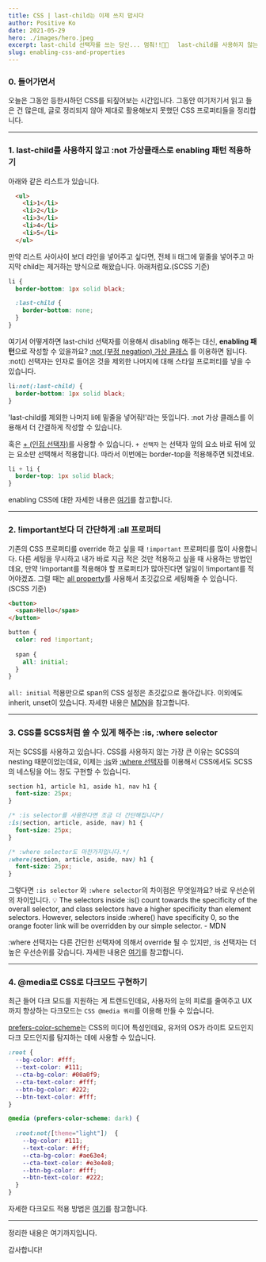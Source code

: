 ```yaml
---
title: CSS | last-child는 이제 쓰지 맙시다
author: Positive Ko
date: 2021-05-29
hero: ./images/hero.jpeg
excerpt: last-child 선택자를 쓰는 당신... 멈춰!!🖐🏻ﾠ last-child를 사용하지 않는 Enabling CSS 패턴을 비롯해, 잘 몰랐던 CSS 프로퍼티들을 정리합니다. 
slug: enabling-css-and-properties
---
```


### 0. 들어가면서

오늘은 그동안 등한시하던 CSS를 되짚어보는 시간입니다.
그동안 여기저기서 읽고 들은 건 많은데, 글로 정리되지 않아 제대로 활용해보지 못했던 CSS 프로퍼티들을 정리합니다. 


---

### 1. last-child를 사용하지 않고 :not 가상클래스로 enabling 패턴 적용하기

아래와 같은 리스트가 있습니다. 
```html
  <ul>
    <li>1</li>
    <li>2</li>
    <li>3</li>
    <li>4</li>
    <li>5</li>
  </ul>
```
만약 리스트 사이사이 보더 라인을 넣어주고 싶다면, 전체 li 태그에 밑줄을 넣어주고 마지막 child는 제거하는 방식으로 해왔습니다. 아래처럼요.(SCSS 기준)

```scss
li {
  border-bottom: 1px solid black;

  :last-child {
    border-bottom: none;
  }
}
```
여기서 어떻게하면 last-child 선택자를 이용해서 disabling 해주는 대신, **enabling 패턴**으로 작성할 수 있을까요? 
[:not (부정 negation) 가상 클래스](https://developer.mozilla.org/ko/docs/Web/CSS/:not) 를 이용하면 됩니다.
:not() 선택자는 인자로 들어온 것을 제외한 나머지에 대해 스타일 프로퍼티를 넣을 수 있습니다.

```scss
li:not(:last-child) {
  border-bottom: 1px solid black; 
}
```
'last-child를 제외한 나머지 li에 밑줄을 넣어줘!'라는 뜻입니다.
:not 가상 클래스를 이용해서 더 간결하게 작성할 수 있습니다.

혹은 [+ (인접 선택자)](https://developer.mozilla.org/ko/docs/Web/CSS/Adjacent_sibling_combinator)를 사용할 수 있습니다.
`+ 선택자` 는 선택자 앞의 요소 바로 뒤에 있는 요소만 선택해서 적용합니다.
따라서 이번에는 border-top을 적용해주면 되겠네요.

```scss
li + li {
  border-top: 1px solid black;
}
```

enabling CSS에 대한 자세한 내용은 [여기](https://www.silvestar.codes/articles/you-want-a-single-enabling-selector-not-the-one-that-disables-the-rule-of-the-previous-one/)를 참고합니다.


---

### 2. !important보다 더 간단하게 :all 프로퍼티
기존의 CSS 프로퍼티를 override 하고 싶을 때 `!important` 프로퍼티를 많이 사용합니다.
다른 세팅을 무시하고 내가 바로 지금 적은 것만 적용하고 싶을 때 사용하는 방법인데요,
만약 !important를 적용해야 할 프로퍼티가 많아진다면 일일이 !important를 적어야겠죠. 
그럴 때는 [all property](https://developer.mozilla.org/ko/docs/Web/CSS/all)를 사용해서 초깃값으로 세팅해줄 수 있습니다.
(SCSS 기준)

```html
<button>
  <span>Hello</span>
</button>
```

```scss
button {
  color: red !important;
  
  span {
    all: initial;
  }
}
```
`all: initial` 적용만으로 span의 CSS 설정은 초깃값으로 돌아갑니다.
이외에도 inherit, unset이 있습니다. 자세한 내용은 [MDN](https://developer.mozilla.org/ko/docs/Web/CSS/all)을 참고합니다.


---

### 3. CSS를 SCSS처럼 쓸 수 있게 해주는 :is, :where selector

저는 SCSS를 사용하고 있습니다. CSS를 사용하지 않는 가장 큰 이유는 SCSS의 nesting 때문이었는데요,
이제는 [:is](https://developer.mozilla.org/en-US/docs/Web/CSS/:is)와 [:where 선택자](https://developer.mozilla.org/en-US/docs/Web/CSS/:where)를 이용해서 CSS에서도 SCSS의 네스팅을 어느 정도 구현할 수 있습니다.

```css
section h1, article h1, aside h1, nav h1 {
  font-size: 25px;
}

/* :is selector를 사용한다면 조금 더 간단해집니다*/
:is(section, article, aside, nav) h1 {
  font-size: 25px;
}

/* :where selector도 마찬가지입니다.*/
:where(section, article, aside, nav) h1 {
  font-size: 25px;
}
```

그렇다면 `:is selector` 와 `:where selector`의 차이점은 무엇일까요?
바로 우선순위의 차이입니다.
<emphasizing>💡  The selectors inside :is() count towards the specificity of the overall selector, and class selectors have a higher specificity than element selectors. However, selectors inside :where() have specificity 0, so the orange footer link will be overridden by our simple selector. - MDN</emphasizing>

:where 선택자는 다른 간단한 선택자에 의해서 override 될 수 있지만, :is 선택자는 더 높은 우선순위를 갖습니다.
자세한 내용은 [여기](https://developer.mozilla.org/en-US/docs/Web/CSS/:where#examples)를 참고합니다.

---

### 4. @media로 CSS로 다크모드 구현하기 
최근 들어 다크 모드를 지원하는 게 트렌드인데요, 사용자의 눈의 피로를 줄여주고 UX까지 향상하는 다크모드는 `CSS @media 쿼리`를 이용해 만들 수 있습니다.

[prefers-color-scheme](https://developer.mozilla.org/ko/docs/Web/CSS/@media/prefers-color-scheme)는 CSS의 미디어 특성인데요, 유저의 OS가 라이트 모드인지 다크 모드인지를 탐지하는 데에 사용할 수 있습니다.


```css
:root {
  --bg-color: #fff;
  --text-color: #111;
  --cta-bg-color: #00a0f9;
  --cta-text-color: #fff;
  --btn-bg-color: #222;
  --btn-text-color: #fff;
}

@media (prefers-color-scheme: dark) {
  
  :root:not([theme="light"])  {
    --bg-color: #111;
    --text-color: #fff;
    --cta-bg-color: #ae63e4;
    --cta-text-color: #e3e4e8;
    --btn-bg-color: #fff;
    --btn-text-color: #222;
  }
}
```

자세한 다크모드 적용 방법은 [여기](https://www.youtube.com/watch?v=Jnn88lzJjWs&t=2s)를 참고합니다.



---
정리한 내용은 여기까지입니다.

감사합니다!
